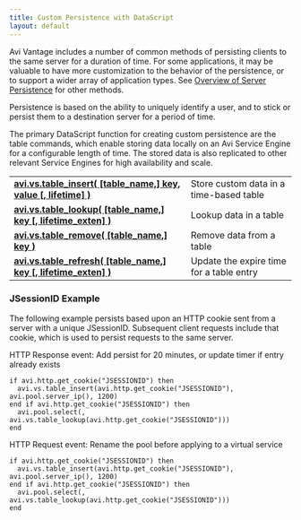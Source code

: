 ```yaml
---
title: Custom Persistence with DataScript
layout: default
---
```

Avi Vantage includes a number of common methods of persisting clients to the same server for a duration of time. For some applications, it may be valuable to have more customization to the behavior of the persistence, or to support a wider array of application types.  See <a href="/docs/latest/overview-of-server-persistence">Overview of Server Persistence</a> for other methods.

Persistence is based on the ability to uniquely identify a user, and to stick or persist them to a destination server for a period of time.

The primary DataScript function for creating custom persistence are the table commands, which enable storing data locally on an Avi Service Engine for a configurable length of time. The stored data is also replicated to other relevant Service Engines for high availability and scale.
<table class="table table-hover"> 
 <tbody> 
  <tr> 
   <td width="426"><strong><a href="/docs/latest/datascript-avi-vs-table_insert">avi.vs.table_insert( [table_name,] key, value [, lifetime] )</a></strong></td> 
   <td width="274">Store custom data in a time-based table</td> 
  </tr> 
  <tr> 
   <td width="426"><strong><a href="/docs/latest/datascript-avi-vs-table_lookup">avi.vs.table_lookup( [table_name,] key [, lifetime_exten] )</a></strong></td> 
   <td width="274">Lookup data in a table</td> 
  </tr> 
  <tr> 
   <td width="426"><strong><a href="/docs/latest/datascript-avi-vs-table_remove">avi.vs.table_remove( [table_name,] key )</a></strong></td> 
   <td width="274">Remove data from a table</td> 
  </tr> 
  <tr> 
   <td width="426"><strong><a href="/docs/latest/datascript-avi-vs-table_refresh">avi.vs.table_refresh( [table_name,] key [, lifetime_exten] )</a></strong></td> 
   <td width="274">Update the expire time for a table entry</td> 
  </tr> 
 </tbody> 
</table>

### JSessionID Example

The following example persists based upon an HTTP cookie sent from a server with a unique JSessionID. Subsequent client requests include that cookie, which is used to persist requests to the same server.

HTTP Response event: Add persist for 20 minutes, or update timer if entry already exists
<pre><code class="language-lua">if avi.http.get_cookie("JSESSIONID") then
  avi.vs.table_insert(avi.http.get_cookie("JSESSIONID"), avi.pool.server_ip(), 1200)
end if avi.http.get_cookie("JSESSIONID") then
  avi.pool.select(, avi.vs.table_lookup(avi.http.get_cookie("JSESSIONID")))
end</code></pre>  HTTP Request event: Rename the pool before applying to a virtual service
<pre><code class="language-lua">if avi.http.get_cookie("JSESSIONID") then
  avi.vs.table_insert(avi.http.get_cookie("JSESSIONID"), avi.pool.server_ip(), 1200)
end if avi.http.get_cookie("JSESSIONID") then
  avi.pool.select(, avi.vs.table_lookup(avi.http.get_cookie("JSESSIONID")))
end</code></pre>